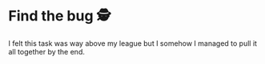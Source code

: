 # Find the bug 🕵️

I felt this task was way above my league but I somehow I managed to pull it all together by the end.



